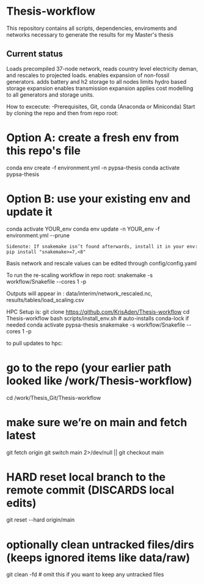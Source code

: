 # Thesis-workflow
This repository contains all scripts, dependencies, enviroments and networks necessary to generate the results for my Master's thesis

 ## Current status
 Loads precompiled 37-node network, reads country level electricity deman, and rescales to projected loads.
 enables expansion of non-fossil generators.
 adds battery and h2 storage to all nodes
 limits hydro based storage expansion
 enables transmission expansion
 applies cost modelling to all generators and storage units.

How to excecute:
 -Prerequisites, Git, conda (Anaconda or Miniconda)
Start by cloning the repo and then from repo root:

# Option A: create a fresh env from this repo's file
conda env create -f environment.yml -n pypsa-thesis
conda activate pypsa-thesis

# Option B: use your existing env  and update it
conda activate YOUR_env
conda env update -n YOUR_env -f environment.yml --prune

    Sidenote: If snakemake isn’t found afterwards, install it in your env:  pip install "snakemake>=7,<8"

Basis network and rescale values can be edited through config/config.yaml

To run the re-scaling workflow in repo root:
snakemake -s workflow/Snakefile --cores 1 -p

Outputs will appear in : data/interim/network_rescaled.nc, results/tables/load_scaling.csv


HPC Setup is:
git clone https://github.com/KrisAden/Thesis-workflow
cd Thesis-workflow
bash scripts/install_env.sh           # auto-installs conda-lock if needed
conda activate pypsa-thesis
snakemake -s workflow/Snakefile --cores 1 -p


to pull updates to hpc:
# go to the repo (your earlier path looked like /work/Thesis-workflow)
cd /work/Thesis_Git/Thesis-workflow

# make sure we’re on main and fetch latest
git fetch origin
git switch main 2>/dev/null || git checkout main

# HARD reset local branch to the remote commit (DISCARDS local edits)
git reset --hard origin/main

# optionally clean untracked files/dirs (keeps ignored items like data/raw)
git clean -fd   # omit this if you want to keep any untracked files
